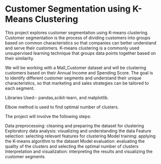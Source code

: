 # Customer Segmentation using K-Means Clustering

This project explores customer segmentation using K-means clustering. Customer segmentation is the process of dividing customers into groups based on common characteristics so that companies can better understand and serve their customers. K-means clustering is a commonly used unsupervised learning technique that groups data points together based on their similarity.

We will be working with a Mall_Customer dataset and will be clustering customers based on their Annual Income and Spending Score. The goal is to identify different customer segments and understand their unique characteristics, so that marketing and sales strategies can be tailored to each segment.

Libraries Used:- pandas,scikit-learn, and matplotlib.

Elbow method is used to find optimal number of clusters.

The project will involve the following steps:

Data preprocessing: cleaning and preparing the dataset for clustering
Exploratory data analysis: visualizing and understanding the data
Feature selection: selecting relevant features for clustering
Model training: applying the K-means algorithm to the dataset
Model evaluation: evaluating the quality of the clusters and selecting the optimal number of clusters
Interpretation and visualization: interpreting the results and visualizing the customer segments
